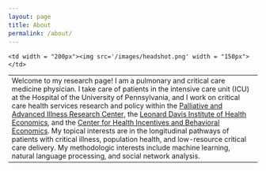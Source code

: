 ```yaml
---
layout: page
title: About
permalink: /about/
---
```



<table><tr>
    <td >Welcome to my research page! I am a pulmonary and critical care medicine physician. I take care of patients in the intensive care unit (ICU) at the Hospital of the University of Pennsylvania, and I work on critical care health services research and policy within the <a href='http://pair.upenn.edu'>Palliative and Advanced Illness Research Center</a>, the <a href="http://ldi.upenn.edu">Leonard Davis Institute of Health Economics</a>, and the <a href='http://chibe.upenn.edu'>Center for Health Incentives and Behavioral Economics</a>. My topical interests are in the longitudinal pathways of patients with critical illness, population health, and low-resource critical care delivery. My methodologic interests include machine learning, natural language processing, and social network analysis.</td>

    <td width = "200px"><img src='/images/headshot.png' width = "150px"></td>

</tr></table>


